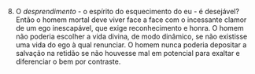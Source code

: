 ﻿8. O <I>desprendimento</I> - o espírito do esquecimento do eu - é desejável? Então o homem mortal deve viver face a face com o incessante clamor de um ego inescapável, que exige reconhecimento e honra. O homem não poderia escolher a vida divina, de modo dinâmico, se não existisse uma vida do ego à qual renunciar. O homem nunca poderia depositar a salvação na retidão se não houvesse mal em potencial para exaltar e diferenciar o bem por contraste.